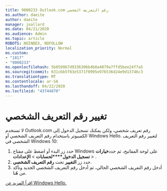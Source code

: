 ```yaml
---
title: 9000233 Outlook.com رقم التعريف الشخصي
ms.author: daeite
author: daeite
manager: joallard
ms.date: 04/21/2020
ms.audience: Admin
ms.topic: article
ROBOTS: NOINDEX, NOFOLLOW
localization_priority: Normal
ms.custom:
- "1817"
- "9000233"
ms.openlocfilehash: 5b859967d9336306b4b0a4879a7ffd5bee24f7a5
ms.sourcegitcommit: 631cbb5f03e5371f0995e976536d24e9d13746c3
ms.translationtype: MT
ms.contentlocale: ar-SA
ms.lasthandoff: 04/22/2020
ms.locfileid: "43744870"
---
```

# <a name="change-your-pin"></a>تغيير رقم التعريف الشخصي

لا تستخدم Outlook.com رقم تعريف شخصي، ولكن يمكنك تسجيل الدخول إلى الكمبيوتر باستخدام رقم التعريف الشخصي أو Windows Hello. لتغيير رقم التعريف الشخصي في Windows 10:

1. حدد زر البدء أو اضغط على مفتاح Windows على لوحة المفاتيح، ثم حدد**خيارات تسجيل الدخول****لحسابات** >  **الإعدادات** > .
2. حدد زر **التغيير** تحت **رقم التعريف الشخصي**.
3. أدخل رقم التعريف الشخصي الحالي، ثم أدخل رقم التعريف الشخصي الجديد وتأكد من هُنا.

[اقرأ المزيد عن Windows Hello.](https://support.microsoft.com/help/17215/)
